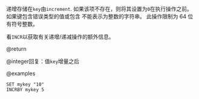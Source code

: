 递增存储在`key`由`increment`.
如果该项不存在，则将其设置为`0`在执行操作之前。
如果键包含错误类型的值或包含
不能表示为整数的字符串。
此操作限制为 64 位有符号整数。

看`INCR`以获取有关递增/递减操作的额外信息。

@return

@integer回复：值`key`增量之后

@examples

```cli
SET mykey "10"
INCRBY mykey 5
```
